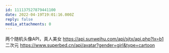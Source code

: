 ```yaml
---
id: 111137527879441100
date: 2022-04-19T19:01:16.000Z
reply: false
media_attachments: 0
---
```


两个随机头像API，真人美女 https://api.sunweihu.com/api/sjtx/api.php?lx=b1 二次元 https://www.superbed.cn/api/avatar?gender=girl&type=cartoon 

